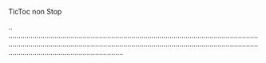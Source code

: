 TicToc non Stop

..
.................................................................................................................................................................................................................................................................................................................